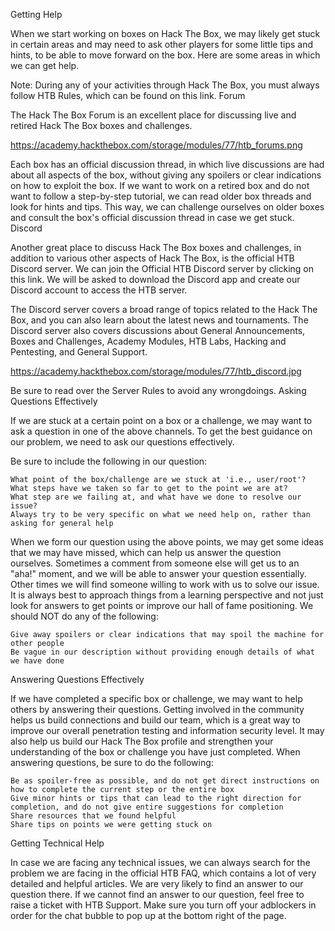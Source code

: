 Getting Help

When we start working on boxes on Hack The Box, we may likely get stuck in certain areas and may need to ask other players for some little tips and hints, to be able to move forward on the box. Here are some areas in which we can get help.

Note: During any of your activities through Hack The Box, you must always follow HTB Rules, which can be found on this link.
Forum

The Hack The Box Forum is an excellent place for discussing live and retired Hack The Box boxes and challenges.

https://academy.hackthebox.com/storage/modules/77/htb_forums.png

Each box has an official discussion thread, in which live discussions are had about all aspects of the box, without giving any spoilers or clear indications on how to exploit the box. If we want to work on a retired box and do not want to follow a step-by-step tutorial, we can read older box threads and look for hints and tips. This way, we can challenge ourselves on older boxes and consult the box's official discussion thread in case we get stuck.
Discord

Another great place to discuss Hack The Box boxes and challenges, in addition to various other aspects of Hack The Box, is the official HTB Discord server. We can join the Official HTB Discord server by clicking on this link. We will be asked to download the Discord app and create our Discord account to access the HTB server.

The Discord server covers a broad range of topics related to the Hack The Box, and you can also learn about the latest news and tournaments. The Discord server also covers discussions about General Announcements, Boxes and Challenges, Academy Modules, HTB Labs, Hacking and Pentesting, and General Support.

https://academy.hackthebox.com/storage/modules/77/htb_discord.jpg

Be sure to read over the Server Rules to avoid any wrongdoings.
Asking Questions Effectively

If we are stuck at a certain point on a box or a challenge, we may want to ask a question in one of the above channels.
To get the best guidance on our problem, we need to ask our questions effectively.

Be sure to include the following in our question:

    What point of the box/challenge are we stuck at 'i.e., user/root'?
    What steps have we taken so far to get to the point we are at?
    What step are we failing at, and what have we done to resolve our issue?
    Always try to be very specific on what we need help on, rather than asking for general help

When we form our question using the above points, we may get some ideas that we may have missed, which can help us answer the question ourselves. Sometimes a comment from someone else will get us to an "aha!" moment, and we will be able to answer your question essentially. Other times we will find someone willing to work with us to solve our issue. It is always best to approach things from a learning perspective and not just look for answers to get points or improve our hall of fame positioning. We should NOT do any of the following:

    Give away spoilers or clear indications that may spoil the machine for other people
    Be vague in our description without providing enough details of what we have done

Answering Questions Effectively

If we have completed a specific box or challenge, we may want to help others by answering their questions. Getting involved in the community helps us build connections and build our team, which is a great way to improve our overall penetration testing and information security level. It may also help us build our Hack The Box profile and strengthen your understanding of the box or challenge you have just completed. When answering questions, be sure to do the following:

    Be as spoiler-free as possible, and do not get direct instructions on how to complete the current step or the entire box
    Give minor hints or tips that can lead to the right direction for completion, and do not give entire suggestions for completion
    Share resources that we found helpful
    Share tips on points we were getting stuck on

Getting Technical Help

In case we are facing any technical issues, we can always search for the problem we are facing in the official HTB FAQ, which contains a lot of very detailed and helpful articles. We are very likely to find an answer to our question there. If we cannot find an answer to our question, feel free to raise a ticket with HTB Support. Make sure you turn off your adblockers in order for the chat bubble to pop up at the bottom right of the page.




